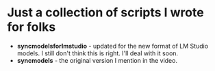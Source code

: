 # Just a collection of scripts I wrote for folks

- **syncmodelsforlmstudio** - updated for the new format of LM Studio models. I still don't think this is right. I'll deal with it soon.
- **syncmodels** - the original version I mention in the video. 
